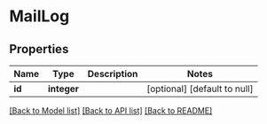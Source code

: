 # MailLog

## Properties
Name | Type | Description | Notes
------------ | ------------- | ------------- | -------------
**id** | **integer** |  | [optional] [default to null]

[[Back to Model list]](../README.md#documentation-for-models) [[Back to API list]](../README.md#documentation-for-api-endpoints) [[Back to README]](../README.md)


